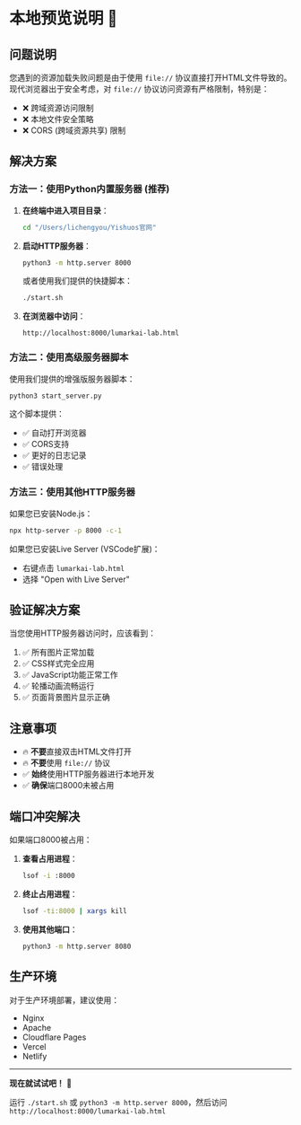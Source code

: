 # 本地预览说明 🚀

## 问题说明

您遇到的资源加载失败问题是由于使用 `file://` 协议直接打开HTML文件导致的。现代浏览器出于安全考虑，对 `file://` 协议访问资源有严格限制，特别是：

- ❌ 跨域资源访问限制
- ❌ 本地文件安全策略
- ❌ CORS (跨域资源共享) 限制

## 解决方案

### 方法一：使用Python内置服务器 (推荐)

1. **在终端中进入项目目录**：
   ```bash
   cd "/Users/lichengyou/Yishuos官网"
   ```

2. **启动HTTP服务器**：
   ```bash
   python3 -m http.server 8000
   ```
   或者使用我们提供的快捷脚本：
   ```bash
   ./start.sh
   ```

3. **在浏览器中访问**：
   ```
   http://localhost:8000/lumarkai-lab.html
   ```

### 方法二：使用高级服务器脚本

使用我们提供的增强版服务器脚本：
```bash
python3 start_server.py
```

这个脚本提供：
- ✅ 自动打开浏览器
- ✅ CORS支持
- ✅ 更好的日志记录
- ✅ 错误处理

### 方法三：使用其他HTTP服务器

如果您已安装Node.js：
```bash
npx http-server -p 8000 -c-1
```

如果您已安装Live Server (VSCode扩展)：
- 右键点击 `lumarkai-lab.html`
- 选择 "Open with Live Server"

## 验证解决方案

当您使用HTTP服务器访问时，应该看到：

1. ✅ 所有图片正常加载
2. ✅ CSS样式完全应用
3. ✅ JavaScript功能正常工作
4. ✅ 轮播动画流畅运行
5. ✅ 页面背景图片显示正确

## 注意事项

- 🔥 **不要**直接双击HTML文件打开
- 🔥 **不要**使用 `file://` 协议
- ✅ **始终**使用HTTP服务器进行本地开发
- ✅ **确保**端口8000未被占用

## 端口冲突解决

如果端口8000被占用：

1. **查看占用进程**：
   ```bash
   lsof -i :8000
   ```

2. **终止占用进程**：
   ```bash
   lsof -ti:8000 | xargs kill
   ```

3. **使用其他端口**：
   ```bash
   python3 -m http.server 8080
   ```

## 生产环境

对于生产环境部署，建议使用：
- Nginx
- Apache
- Cloudflare Pages
- Vercel
- Netlify

---

**现在就试试吧！** 🎉

运行 `./start.sh` 或 `python3 -m http.server 8000`，然后访问 `http://localhost:8000/lumarkai-lab.html`